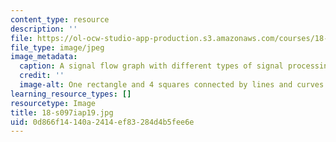 ```yaml
---
content_type: resource
description: ''
file: https://ol-ocw-studio-app-production.s3.amazonaws.com/courses/18-s097-applied-category-theory-january-iap-2019/0d866f14140a2414ef83284d4b5fee6e_18-s097iap19.jpg
file_type: image/jpeg
image_metadata:
  caption: A signal flow graph with different types of signal processing units.
  credit: ''
  image-alt: One rectangle and 4 squares connected by lines and curves.
learning_resource_types: []
resourcetype: Image
title: 18-s097iap19.jpg
uid: 0d866f14-140a-2414-ef83-284d4b5fee6e
---
```

